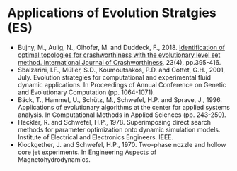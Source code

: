# Applications of Evolution Stratgies (ES)

* Bujny, M., Aulig, N., Olhofer, M. and Duddeck, F., 2018. [Identification of optimal topologies for crashworthiness with the evolutionary level set method. International Journal of Crashworthiness](https://www.tandfonline.com/doi/abs/10.1080/13588265.2017.1331493), 23(4), pp.395-416.
* Sbalzarini, I.F., Müller, S.D., Koumoutsakos, P.D. and Cottet, G.H., 2001, July. Evolution strategies for computational and experimental fluid dynamic applications. In Proceedings of Annual Conference on Genetic and Evolutionary Computation (pp. 1064-1071).
* Bäck, T., Hammel, U., Schütz, M., Schwefel, H.P. and Sprave, J., 1996. Applications of evolutionary algorithms at the center for applied systems analysis. In Computational Methods in Applied Sciences (pp. 243-250).
* Heckler, R. and Schwefel, H.P., 1978. Superimposing direct search methods for parameter optimization onto dynamic simulation models. Institute of Electrical and Electronics Engineers. IEEE.
* Klockgether, J. and Schwefel, H.P., 1970. Two-phase nozzle and hollow core jet experiments. In Engineering Aspects of Magnetohydrodynamics.
